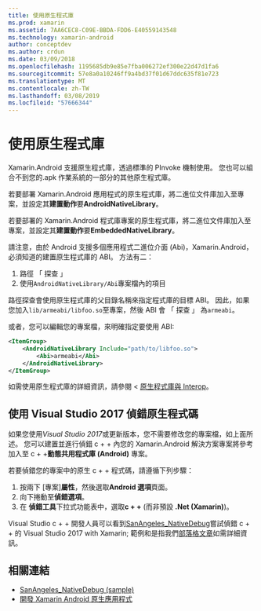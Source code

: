 ```yaml
---
title: 使用原生程式庫
ms.prod: xamarin
ms.assetid: 7AA6CEC8-C09E-BBDA-FDD6-E40559143548
ms.technology: xamarin-android
author: conceptdev
ms.author: crdun
ms.date: 03/09/2018
ms.openlocfilehash: 1195685db9e85e7fba006272ef300e22d47d1fa6
ms.sourcegitcommit: 57e8a0a10246ff9a4bd37f01d67ddc635f81e723
ms.translationtype: MT
ms.contentlocale: zh-TW
ms.lasthandoff: 03/08/2019
ms.locfileid: "57666344"
---
```

# <a name="using-native-libraries"></a>使用原生程式庫

Xamarin.Android 支援原生程式庫，透過標準的 PInvoke 機制使用。 您也可以組合不到您的.apk 作業系統的一部分的其他原生程式庫。

若要部署 Xamarin.Android 應用程式的原生程式庫，將二進位文件庫加入至專案，並設定其**建置動作**要**AndroidNativeLibrary**。

若要部署的 Xamarin.Android 程式庫專案的原生程式庫，將二進位文件庫加入至專案，並設定其**建置動作**要**EmbeddedNativeLibrary**。

請注意，由於 Android 支援多個應用程式二進位介面 (Abi)，Xamarin.Android，必須知道的建置原生程式庫的 ABI。
方法有二：

1.  路徑 「 探查 」
1.  使用`AndroidNativeLibrary/Abi`專案檔內的項目


路徑探查會使用原生程式庫的父目錄名稱來指定程式庫的目標 ABI。 因此，如果您加入`lib/armeabi/libfoo.so`至專案，然後 ABI 會 「 探查 」 為`armeabi`。

或者，您可以編輯您的專案檔，來明確指定要使用 ABI:

```xml
<ItemGroup>
    <AndroidNativeLibrary Include="path/to/libfoo.so">
        <Abi>armeabi</Abi>
    </AndroidNativeLibrary>
</ItemGroup>
```

如需使用原生程式庫的詳細資訊，請參閱 <<c0> [ 原生程式庫與 Interop](https://www.mono-project.com/docs/advanced/pinvoke/)。

## <a name="debugging-native-code-with-visual-studio-2017"></a>使用 Visual Studio 2017 偵錯原生程式碼

如果您使用*Visual Studio 2017*或更新版本，您不需要修改您的專案檔，如上面所述。
您可以建置並進行偵錯 c + + 內您的 Xamarin.Android 解決方案專案將參考加入至 c + +**動態共用程式庫 (Android)** 專案。 

若要偵錯您的專案中的原生 c + + 程式碼，請遵循下列步驟：

1. 按兩下 [專案]**屬性**，然後選取**Android 選項**頁面。
2. 向下捲動至**偵錯選項**。
3. 在 **偵錯工具**下拉式功能表中，選取**c + +** (而非預設 **.Net (Xamarin)**)。

Visual Studio c + + 開發人員可以看到[SanAngeles_NativeDebug](https://developer.xamarin.com/samples/monodroid/SanAngeles_NDK/)嘗試偵錯 c + + 的 Visual Studio 2017 with Xamarin; 範例和是指我們[部落格文章](https://blog.xamarin.com/build-and-debug-c-libraries-in-xamarin-android-apps-with-visual-studio-2015/)如需詳細資訊。



## <a name="related-links"></a>相關連結

- [SanAngeles_NativeDebug (sample)](https://developer.xamarin.com/samples/monodroid/SanAngeles_NDK/)
- [開發 Xamarin Android 原生應用程式](https://blogs.msdn.microsoft.com/vcblog/2015/02/23/developing-xamarin-android-native-applications/)
